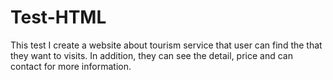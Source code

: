# Test-HTML
This test I create a website about tourism service that user can find the that they want to visits. In addition, they can see the detail, price and can contact for more information. 
